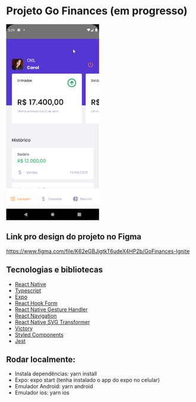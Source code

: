 # Projeto Go Finances (em progresso)
<div>
    <img src="project.gif" width="250">
</div>

## Link pro design do projeto no Figma

https://www.figma.com/file/K62eGBJjgtkT6udeX4HP2b/GoFinances-Ignite

## Tecnologias e bibliotecas

- [React Native](https://reactnative.dev/)
- [Typescript](https://www.typescriptlang.org/)
- [Expo](https://expo.dev/)
- [React Hook Form](https://react-hook-form.com/)
- [React Native Gesture Handler](https://docs.swmansion.com/react-native-gesture-handler/docs/)
- [React Navigation](https://reactnavigation.org/docs/getting-started/)
- [React Native SVG Transformer](https://github.com/kristerkari/react-native-svg-transformer)
- [Victory](https://formidable.com/open-source/victory/docs)
- [Styled Components](https://styled-components.com/)
- [Jest](https://jestjs.io/pt-BR/)


## Rodar localmente:
- Instala dependências: yarn install
- Expo: expo start (tenha instalado o app do expo no celular)
- Emulador Android: yarn android
- Emulador ios: yarn ios
